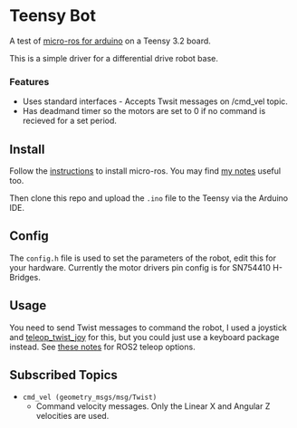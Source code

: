 # Teensy Bot
A test of [micro-ros for arduino](https://github.com/micro_ros_ardino) on a Teensy 3.2 board.

This is a simple driver for a differential drive robot base.

### Features
- Uses standard interfaces - Accepts Twsit messages on /cmd_vel topic.
- Has deadmand timer so the motors are set to 0 if no command is recieved for a set period.

## Install
Follow the [instructions](https://github.com/micro-ROS/micro_ros_arduino/blob/foxy/README.md) to install micro-ros.
You may find [my notes](https://n-fry.gitbook.io/ros2-notes/package-tests/micro-ros-for-arduino-ide) useful too.

Then clone this repo and upload the `.ino` file to the Teensy via the Arduino IDE.

## Config
The `config.h` file is used to set the parameters of the robot, edit this for your hardware.
Currently the motor drivers pin config is for SN754410 H-Bridges.

## Usage
You need to send Twist messages to command the robot, I used a joystick and [teleop_twist_joy](https://github.com/ros2/teleop_twist_joy/tree/foxy) for this, but you could just use a keyboard package instead. See [these notes](https://n-fry.gitbook.io/ros2-notes/package-tests/teleop) for ROS2 teleop options.

## Subscribed Topics
- `cmd_vel (geometry_msgs/msg/Twist)` 
	- Command velocity messages. Only the Linear X and Angular Z velocities are used.
